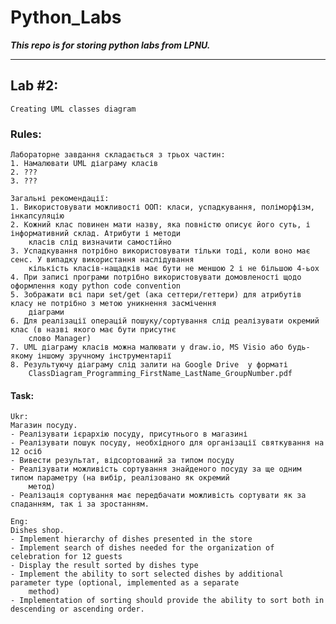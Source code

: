 # Python_Labs
***This repo is for storing python labs from LPNU.***
- - - -

## Lab #2: ##
    Creating UML classes diagram

### Rules:
    Лабораторне завдання складається з трьох частин:
    1. Намалювати UML діаграму класів
    2. ???
    3. ???

    Загальні рекомендації:
    1. Використовувати можливості ООП: класи, успадкування, поліморфізм, інкапсуляцію
    2. Кожний клас повинен мати назву, яка повністю описує його суть, і інформативний склад. Атрибути і методи
        класів слід визначити самостійно
    3. Успадкування потрібно використовувати тільки тоді, коли воно має сенс. У випадку використання наслідування
        кількість класів-нащадків має бути не меншою 2 і не більшою 4-ьох
    4. При записі програми потрібно використовувати домовленості щодо оформлення коду python code convention
    5. Зображати всі пари set/get (ака сеттери/геттери) для атрибутів класу не потрібно з метою уникнення засмічення
        діаграми
    6. Для реалізації операцій пошуку/сортування слід реалізувати окремий клас (в назві якого має бути присутнє
        слово Manager)
    7. UML діаграму класів можна малювати у draw.io, MS Visio або будь-якому іншому зручному інструментарії
    8. Результуючу діаграму слід залити на Google Drive  у форматі
        ClassDiagram_Programming_FirstName_LastName_GroupNumber.pdf

#### Task:
    Ukr:
    Магазин посуду.
    - Реалізувати ієрархію посуду, присутнього в магазині
    - Реалізувати пошук посуду, необхідного для організації святкування на 12 осіб
    - Вивести результат, відсортований за типом посуду
    - Реалізувати можливість сортування знайденого посуду за ще одним типом параметру (на вибір, реалізовано як окремий
        метод)
    - Реалізація сортування має передбачати можливість сортувати як за спаданням, так і за зростанням.

    Eng:
    Dishes shop.
    - Implement hierarchy of dishes presented in the store
    - Implement search of dishes needed for the organization of celebration for 12 guests
    - Display the result sorted by dishes type
    - Implement the ability to sort selected dishes by additional parameter type (optional, implemented as a separate
        method)
    - Implementation of sorting should provide the ability to sort both in descending or ascending order.